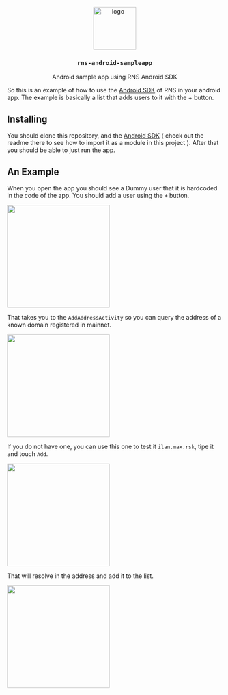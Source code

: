 <p align="middle">
    <img src="https://www.rifos.org/assets/img/logo.svg" alt="logo" height="100" >
</p>
<h3 align="middle"><code>rns-android-sampleapp</code></h3>
<p align="middle">
    Android sample app using RNS Android SDK
</p>

So this is an example of how to use the [Android SDK](https://github.com/rnsdomains/RNS-SDK-android) of RNS in your android app. The example is basically a list that adds users to it with the + button.

## Installing

You should clone this repository, and the [Android SDK](https://github.com/rnsdomains/RNS-SDK-android) ( check out the readme there to see how to import it as a module in this project ). After that you should be able to just run the app.

## An Example

When you open the app you should see a Dummy user that it is hardcoded in the code of the app. You should add a user using the `+` button.

<img src="https://github.com/rnsdomains/rns-android-sampleapp/blob/master/images/home_init.png" width="240">

That takes you to the `AddAddressActivity` so you can query the address of a known domain registered in mainnet.

<img src="https://github.com/rnsdomains/rns-android-sampleapp/blob/master/images/add_user_activity.png" width="240">

If you do not have one, you can use this one to test it `ilan.max.rsk`, tipe it and touch `Add`.

<img src="https://github.com/rnsdomains/rns-android-sampleapp/blob/master/images/type_a_domain.png" width="240">

That will resolve in the address and add it to the list.

<img src="https://github.com/rnsdomains/rns-android-sampleapp/blob/master/images/home_with_new_user.png" width="240">
